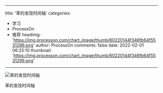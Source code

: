 
---
title: '苯的发现时间轴'
categories: 
 - 学习
 - ProcessOn
 - 推荐
headimg: 'https://img.processon.com/chart_image/thumb/60220144f346fb64f5531299.png'
author: ProcessOn
comments: false
date: 2022-02-01 06:25:10
thumbnail: 'https://img.processon.com/chart_image/thumb/60220144f346fb64f5531299.png'
---

<div>   
<img class="thumb" alt="苯的发现时间轴" src="https://img.processon.com/chart_image/thumb/60220144f346fb64f5531299.png" referrerpolicy="no-referrer">
<p>苯的发现时间轴</p>  
</div>
            